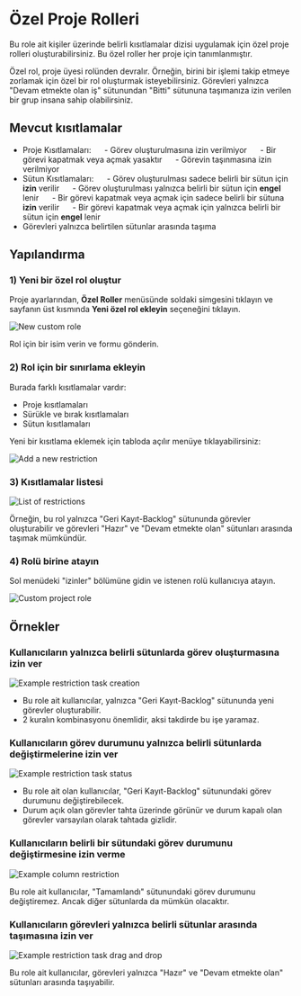 Özel Proje Rolleri
====================

Bu role ait kişiler üzerinde belirli kısıtlamalar dizisi uygulamak için özel proje rolleri oluşturabilirsiniz.
Bu özel roller her proje için tanımlanmıştır.

Özel rol, proje üyesi rolünden devralır.
Örneğin, birini bir işlemi takip etmeye zorlamak için özel bir rol oluşturmak isteyebilirsiniz.
Görevleri yalnızca "Devam etmekte olan iş" sütunundan "Bitti" sütununa taşımanıza izin verilen bir grup insana sahip olabilirsiniz.

Mevcut kısıtlamalar
----------------------

- Proje Kısıtlamaları:
     - Görev oluşturulmasına izin verilmiyor
     - Bir görevi kapatmak veya açmak yasaktır
     - Görevin taşınmasına izin verilmiyor
- Sütun Kısıtlamaları:
     - Görev oluşturulması sadece belirli bir sütun için **izin** verilir
     - Görev oluşturulması yalnızca belirli bir sütun için **engel** lenir
     - Bir görevi kapatmak veya açmak için sadece belirli bir sütuna **izin** verilir
     - Bir görevi kapatmak veya açmak için yalnızca belirli bir sütun için **engel** lenir
- Görevleri yalnızca belirtilen sütunlar arasında taşıma

Yapılandırma
-------------

### 1) Yeni bir özel rol oluştur

Proje ayarlarından, **Özel Roller** menüsünde soldaki simgesini tıklayın ve sayfanın üst kısmında **Yeni özel rol ekleyin** seçeneğini tıklayın.
 
![New custom role](screenshots/new_custom_role.png)

Rol için bir isim verin ve formu gönderin.

### 2) Rol için bir sınırlama ekleyin

Burada farklı kısıtlamalar vardır:

- Proje kısıtlamaları
- Sürükle ve bırak kısıtlamaları
- Sütun kısıtlamaları

Yeni bir kısıtlama eklemek için tabloda açılır menüye tıklayabilirsiniz:

![Add a new restriction](screenshots/add_new_restriction.png)

### 3) Kısıtlamalar listesi

![List of restrictions](screenshots/example-restrictions.png)

Örneğin, bu rol yalnızca "Geri Kayıt-Backlog" sütununda görevler oluşturabilir ve görevleri "Hazır" ve "Devam etmekte olan" sütunları arasında taşımak mümkündür.

### 4) Rolü birine atayın

Sol menüdeki "izinler" bölümüne gidin ve istenen rolü kullanıcıya atayın. 

![Custom project role](screenshots/custom_roles.png)

Örnekler
--------

### Kullanıcıların yalnızca belirli sütunlarda görev oluşturmasına izin ver

![Example restriction task creation](screenshots/example-restriction-task-creation.png)

- Bu role ait kullanıcılar, yalnızca "Geri Kayıt-Backlog" sütununda yeni görevler oluşturabilir.
- 2 kuralın kombinasyonu önemlidir, aksi takdirde bu işe yaramaz.

### Kullanıcıların görev durumunu yalnızca belirli sütunlarda değiştirmelerine izin ver

![Example restriction task status](screenshots/example-restriction-task-status.png)

- Bu role ait olan kullanıcılar, "Geri Kayıt-Backlog" sütunundaki görev durumunu değiştirebilecek.
- Durum açık olan görevler tahta üzerinde görünür ve durum kapalı olan görevler varsayılan olarak tahtada gizlidir.

### Kullanıcıların belirli bir sütundaki görev durumunu değiştirmesine izin verme

![Example column restriction](screenshots/example-restriction-task-status-blocked.png)

Bu role ait kullanıcılar, "Tamamlandı" sütunundaki görev durumunu değiştiremez.
Ancak diğer sütunlarda da mümkün olacaktır.

### Kullanıcıların görevleri yalnızca belirli sütunlar arasında taşımasına izin ver

![Example restriction task drag and drop](screenshots/example-restriction-task-drag-and-drop.png)

Bu role ait kullanıcılar, görevleri yalnızca "Hazır" ve "Devam etmekte olan" sütunları arasında taşıyabilir.
